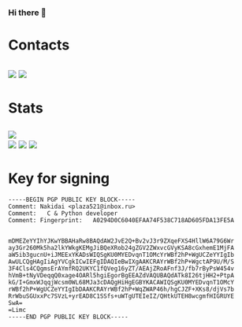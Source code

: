 ### Hi there 👋  
# Contacts
[![](https://img.shields.io/badge/Discord-5865F2?style=for-the-badge&logo=discord&logoColor=white)](https://discordapp.com/users/596659213124763649)
[![](https://img.shields.io/badge/matrix-000000?style=for-the-badge&logo=Matrix&logoColor=white)](https://matrix.to/#/@nakidai:matrix.org)  
----------
# Stats
[![](https://github-profile-summary-cards.vercel.app/api/cards/profile-details?username=nakidai&theme=github_dark)](https://github.com/vn7n24fzkq/github-profile-summary-cards)  
[![](https://github-profile-summary-cards.vercel.app/api/cards/most-commit-language?username=nakidai&theme=github_dark)](https://github.com/vn7n24fzkq/github-profile-summary-cards)
[![](https://github-profile-summary-cards.vercel.app/api/cards/productive-time?username=nakidai&theme=github_dark)](https://github.com/vn7n24fzkq/github-profile-summary-cards)
[![](https://github-profile-trophy.vercel.app/?username=nakidai&theme=darkhub&no-frame=true)](https://github.com/ryo-ma/github-profile-trophy?tab=readme-ov-file#apply-theme)
----------
# Key for signing
```
-----BEGIN PGP PUBLIC KEY BLOCK-----
Comment: Nakidai <plaza521@inbox.ru>
Comment:   C & Python developer
Comment: Fingerprint:   A0294D0C6040EFAA74F538C718AD605FDA13FE5A


mDMEZeYYIhYJKwYBBAHaRw8BAQdAW2JvE2Q+Bv2vJ3r9ZXqeFXS4HllW6A79G6Wr
ay3Gr260Mk5ha2lkYWkgKEMgJiBQeXRob24gZGV2ZWxvcGVyKSA8cGxhemE1MjFA
aW5ib3gucnU+iJMEExYKADsWIQSgKU0MYEDvqnT1OMcYrWBf2hP+WgUCZeYYIgIb
AwULCQgHAgIiAgYVCgkICwIEFgIDAQIeBwIXgAAKCRAYrWBf2hP+WgctAP9U/M/S
3F4Cls4CQgmsErAYmfRQ2UKYC1fQVeg16yZT/AEAjZRoAFnf3J/fb7rByPsW454v
hVmB+tNyVDeqqQ0xage4OARl5hgiEgorBgEEAZdVAQUBAQdATk8I26tjHH2+PtpA
kG/I+GmxWJqqjWcsm0WL68MJa3cDAQgHiHgEGBYKACAWIQSgKU0MYEDvqnT1OMcY
rWBf2hP+WgUCZeYYIgIbDAAKCRAYrWBf2hP+WqZWAP46h/hgCJZF+XKs8/djVs7b
RrWbuSGUxxPc7SVzL+yrEAD8C1SSfs+uWTgUTEIeIZ/QHtkUTEH8wcgmfHIGRUYE
SwA=
=Limc
-----END PGP PUBLIC KEY BLOCK-----
```
